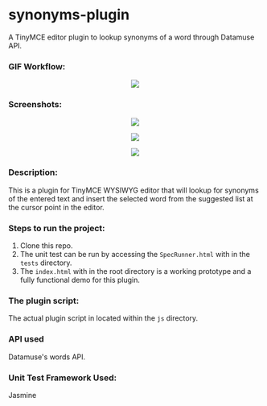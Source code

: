 # synonyms-plugin
A TinyMCE editor plugin to lookup synonyms of a word through Datamuse API. 

### GIF Workflow:
<p align="center">
 <img src="readmeImg/workflow.gif"/>
</p>

### Screenshots:
<p align="center">
 <img src="readmeImg/screen1.jpg"/>
</p>
<p align="center">
 <img src="readmeImg/screen2.jpg"/>
</p>
<p align="center">
 <img src="readmeImg/screen3.jpg"/>
</p>

### Description:
This is a plugin for TinyMCE WYSIWYG editor that will lookup for synonyms of the entered text and insert the selected word 
from the suggested list at the cursor point in the editor.

### Steps to run the project:
1. Clone this repo.
2. The unit test can be run by accessing the ```SpecRunner.html``` with in the ```tests``` directory.
3. The ```index.html``` with in the root directory is a working prototype and a fully functional demo for this plugin.

### The plugin script:
The actual plugin script in located within the ```js``` directory.

### API used
Datamuse's words API.

### Unit Test Framework Used:
Jasmine


